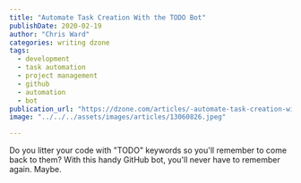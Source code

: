 ```yaml
---
title: "Automate Task Creation With the TODO Bot"
publishDate: 2020-02-19
author: "Chris Ward"
categories: writing dzone
tags: 
  - development
  - task automation
  - project management
  - github
  - automation
  - bot
publication_url: "https://dzone.com/articles/-automate-task-creation-with-the-todo-bot"
image: "../../../assets/images/articles/13060826.jpeg"

---
```

Do you litter your code with "TODO" keywords so you'll remember to come back to them? With this handy GitHub bot, you'll never have to remember again. Maybe.

